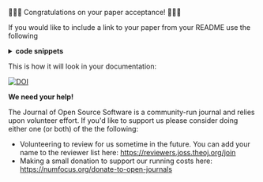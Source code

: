 :tada::tada::tada: Congratulations on your paper acceptance! :tada::tada::tada:

If you would like to include a link to your paper from your README use the following

<details><summary><strong>code snippets</strong></summary>
<p>

```
Markdown:
[![DOI](https://joss.theoj.org/papers/10.21105/joss.0{{issue_id}}/status.svg)](https://doi.org/10.21105/joss.0{{issue_id}})

HTML:
<a style="border-width:0" href="https://doi.org/10.21105/joss.0{{issue_id}}">
  <img src="https://joss.theoj.org/papers/10.21105/joss.0{{issue_id}}/status.svg" alt="DOI badge" >
</a>

reStructuredText:
.. image:: https://joss.theoj.org/papers/10.21105/joss.0{{issue_id}}/status.svg
   :target: https://doi.org/10.21105/joss.0{{issue_id}}
```

</p>
</details>

This is how it will look in your documentation:

[![DOI](https://joss.theoj.org/papers/10.21105/joss.0{{issue_id}}/status.svg)](https://doi.org/10.21105/joss.0{{issue_id}})

**We need your help!**

The Journal of Open Source Software is a community-run journal and relies upon volunteer effort. If you'd like to support us please consider doing either one (or both) of the the following:

- Volunteering to review for us sometime in the future. You can add your name to the reviewer list here: https://reviewers.joss.theoj.org/join
- Making a small donation to support our running costs here: https://numfocus.org/donate-to-open-journals
